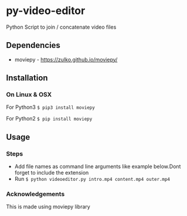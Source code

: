 # py-video-editor
Python Script to join / concatenate video files

## Dependencies 
* moviepy - https://zulko.github.io/moviepy/

## Installation
### On Linux & OSX

For Python3
`$ pip3 install moviepy`

For Python2
`$ pip install moviepy`

## Usage
### Steps
* Add file names as command line arguments like example below.Dont forget to include the extension</br>
* Run `$ python videoeditor.py intro.mp4 content.mp4 outer.mp4`

### Acknowledgements 
This is made using moviepy library
